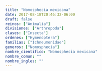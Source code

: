 ```yaml
---
title: "Nomosphecia mexicana"
date: 2017-08-18T20:46:32-06:00
draft: false
reinos: ["Animalia"]
divisiones: ["Arthropoda"]
clases: ["Insecta"]
ordenes: ["Hymenoptera"]
familias: ["Ichneumonidae"]
generos: ["Nomosphecia"]
nombre_cientifico: "Nomosphecia mexicana"
nombre_comun: ""
nombre_ingles: ""
---
```

